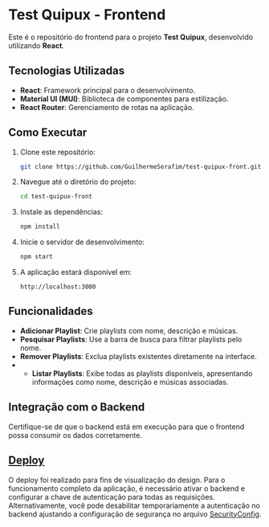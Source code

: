 # Test Quipux - Frontend

Este é o repositório do frontend para o projeto **Test Quipux**, desenvolvido utilizando **React**.

## Tecnologias Utilizadas

- **React**: Framework principal para o desenvolvimento.
- **Material UI (MUI)**: Biblioteca de componentes para estilização.
- **React Router**: Gerenciamento de rotas na aplicação.
## Como Executar

1. Clone este repositório:
   ```bash
   git clone https://github.com/GuilhermeSerafim/test-quipux-front.git
   ```

2. Navegue até o diretório do projeto:
   ```bash
   cd test-quipux-front
   ```

3. Instale as dependências:
   ```bash
   npm install
   ```

4. Inicie o servidor de desenvolvimento:
   ```bash
   npm start
   ```

5. A aplicação estará disponível em:
   ```
   http://localhost:3000
   ```

## Funcionalidades

- **Adicionar Playlist**: Crie playlists com nome, descrição e músicas.
- **Pesquisar Playlists**: Use a barra de busca para filtrar playlists pelo nome.
- **Remover Playlists**: Exclua playlists existentes diretamente na interface.
- - **Listar Playlists**: Exibe todas as playlists disponíveis, apresentando informações como nome, descrição e músicas associadas.

## Integração com o Backend

Certifique-se de que o backend está em execução para que o frontend possa consumir os dados corretamente.


## [Deploy](https://test-quipux-front-1nz81exu6-guilhermeserafims-projects.vercel.app)
O deploy foi realizado para fins de visualização do design. Para o funcionamento completo da aplicação, é necessário ativar o backend e configurar a chave de autenticação para todas as requisições. Alternativamente, você pode desabilitar temporariamente a autenticação no backend ajustando a configuração de segurança no arquivo [SecurityConfig](https://github.com/GuilhermeSerafim/test-quipux-back/blob/main/src/main/java/com/example/demo/infrastructure/config/SecurityConfig.java).
